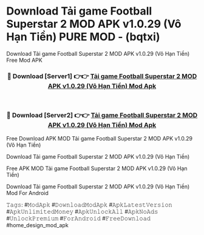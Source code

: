 # Download Tải game Football Superstar 2 MOD APK v1.0.29 (Vô Hạn Tiền) PURE MOD - (bqtxi)
Download Tải game Football Superstar 2 MOD APK v1.0.29 (Vô Hạn Tiền) Free Mod APK

<div align="center">
<h3>🔴 Download [Server1] 👉👉 <a href="https://apk-comot.site?title=Tải_game_Football_Superstar_2_MOD_APK_v1.0.29_(Vô_Hạn_Tiền)">Tải game Football Superstar 2 MOD APK v1.0.29 (Vô Hạn Tiền) Mod Apk</a></h3><br>

<h3>🔴 Download [Server2] 👉👉 <a href="https://apk-comot.site?title=Tải_game_Football_Superstar_2_MOD_APK_v1.0.29_(Vô_Hạn_Tiền)">Tải game Football Superstar 2 MOD APK v1.0.29 (Vô Hạn Tiền) Mod Apk</a></h3>
</div>


Free Download APK MOD Tải game Football Superstar 2 MOD APK v1.0.29 (Vô Hạn Tiền)

Download Tải game Football Superstar 2 MOD APK v1.0.29 (Vô Hạn Tiền) 

Free APK MOD Tải game Football Superstar 2 MOD APK v1.0.29 (Vô Hạn Tiền) 

Download Tải game Football Superstar 2 MOD APK v1.0.29 (Vô Hạn Tiền) Mod For Android

𝚃𝚊𝚐𝚜: #𝙼𝚘𝚍𝙰𝚙𝚔 #𝙳𝚘𝚠𝚗𝚕𝚘𝚊𝚍𝙼𝚘𝚍𝙰𝚙𝚔 #𝙰𝚙𝚔𝙻𝚊𝚝𝚎𝚜𝚝𝚅𝚎𝚛𝚜𝚒𝚘𝚗 #𝙰𝚙𝚔𝚄𝚗𝚕𝚒𝚖𝚒𝚝𝚎𝚍𝙼𝚘𝚗𝚎𝚢 #𝙰𝚙𝚔𝚄𝚗𝚕𝚘𝚌𝚔𝙰𝚕𝚕 #𝙰𝚙𝚔𝙽𝚘𝙰𝚍𝚜 #𝚄𝚗𝚕𝚘𝚌𝚔𝙿𝚛𝚎𝚖𝚒𝚞𝚖 #𝙵𝚘𝚛𝙰𝚗𝚍𝚛𝚘𝚒𝚍 #𝙵𝚛𝚎𝚎𝙳𝚘𝚠𝚗𝚕𝚘𝚊𝚍 #home_design_mod_apk
